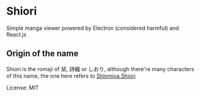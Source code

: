 Shiori
=====

Simple manga viewer powered by Electron (considered harmful) and React.js

## Origin of the name
Shiori is the romaji of 栞, 詩織 or しおり, although there're many characters of this name, the one here refers to [Shiomiya Shiori](http://kaminomi.wikia.com/wiki/Shiori_Shiomiya)

License: MIT

